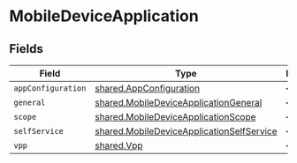 # MobileDeviceApplication


## Fields

| Field                                                                                                         | Type                                                                                                          | Required                                                                                                      | Description                                                                                                   |
| ------------------------------------------------------------------------------------------------------------- | ------------------------------------------------------------------------------------------------------------- | ------------------------------------------------------------------------------------------------------------- | ------------------------------------------------------------------------------------------------------------- |
| `appConfiguration`                                                                                            | [shared.AppConfiguration](../../../sdk/models/shared/appconfiguration.md)                                     | :heavy_minus_sign:                                                                                            | N/A                                                                                                           |
| `general`                                                                                                     | [shared.MobileDeviceApplicationGeneral](../../../sdk/models/shared/mobiledeviceapplicationgeneral.md)         | :heavy_minus_sign:                                                                                            | N/A                                                                                                           |
| `scope`                                                                                                       | [shared.MobileDeviceApplicationScope](../../../sdk/models/shared/mobiledeviceapplicationscope.md)             | :heavy_minus_sign:                                                                                            | N/A                                                                                                           |
| `selfService`                                                                                                 | [shared.MobileDeviceApplicationSelfService](../../../sdk/models/shared/mobiledeviceapplicationselfservice.md) | :heavy_minus_sign:                                                                                            | N/A                                                                                                           |
| `vpp`                                                                                                         | [shared.Vpp](../../../sdk/models/shared/vpp.md)                                                               | :heavy_minus_sign:                                                                                            | N/A                                                                                                           |